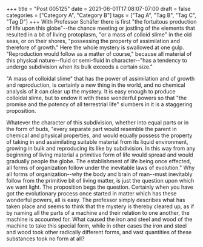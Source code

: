 +++
title = "Post 005125"
date = 2021-06-01T17:08:07-07:00
draft = false
categories = ["Category A", "Category B"]
tags = ["Tag A", "Tag B", "Tag C", "Tag D"]
+++
With Professor Schäfer there is first "the fortuitous production of life upon this globe"--the chance meeting or jostling of the elements that resulted in a bit of living protoplasm, "or a mass of colloid slime" in the old seas, or on their shores, "possessing the property of assimilation and therefore of growth." Here the whole mystery is swallowed at one gulp. "Reproduction would follow as a matter of course," because all material of this physical nature--fluid or semi-fluid in character--"has a tendency to undergo subdivision when its bulk exceeds a certain size."

"A mass of colloidal slime" that has the power of assimilation and of growth and reproduction, is certainly a new thing in the world, and no chemical analysis of it can clear up the mystery. It is easy enough to produce colloidal slime, but to endow it with these wonderful powers so that "the promise and the potency of all terrestrial life" slumbers in it is a staggering proposition.

Whatever the character of this subdivision, whether into equal parts or in the form of buds, "every separate part would resemble the parent in chemical and physical properties, and would equally possess the property of taking in and assimilating suitable material from its liquid environment, growing in bulk and reproducing its like by subdivision. In this way from any beginning of living material a primitive form of life would spread and would gradually people the globe. The establishment of life being once effected, all forms of organization follow under the inevitable laws of evolution." Why all forms of organization--why the body and brain of man--must inevitably follow from the primitive bit of living matter, is just the question upon which we want light. The proposition begs the question. Certainly when you have got the evolutionary process once started in matter which has these wonderful powers, all is easy. The professor simply describes what has taken place and seems to think that the mystery is thereby cleared up, as if by naming all the parts of a machine and their relation to one another, the machine is accounted for. What caused the iron and steel and wood of the machine to take this special form, while in other cases the iron and steel and wood took other radically different forms, and vast quantities of these substances took no form at all?
